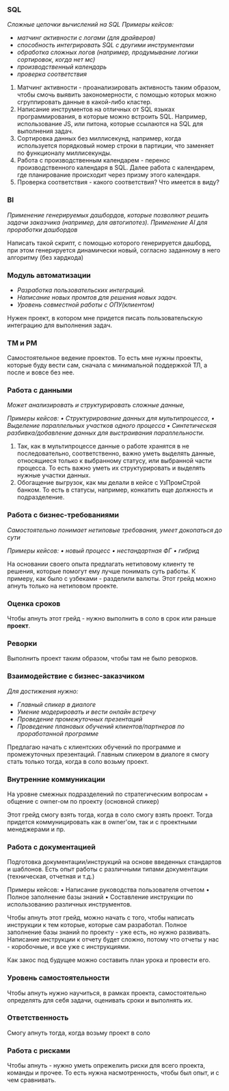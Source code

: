 ### SQL
*Сложные цепочки вычислений на SQL*
*Примеры кейсов:*
- *матчинг активности с логами (для драйверов)*
- *способность интегрировать SQL с другими инструментами*
- *обработка сложных логов (например, продумывание логики сортировок, когда нет мс)*
- *производственный календарь*
- *проверка соответствия*

1. Матчинг активности - проанализировать активность таким образом, чтобы смочь выявить закономерности, с помощью которых можно сгруппировать данные в какой-либо кластер.
2. Написание инструментов на отличных от SQL языках программирования, в которые можно встроить SQL. Например, использование JS, или питона, которые ссылаются на SQL для выполнения задач.
3. Сортировка данных без миллисекунд, например, когда используется порядковый номер строки в партиции, что заменяет по функционалу миллисекунды.
4. Работа с производственным календарем - перенос производственного календаря в SQL. Далее работа с календарем, где планирование происходит через призму этого календаря.
5. Проверка соответствия - какого соответствия? Что имеется в виду?


### BI
*Применение генерируемых дашбордов, которые позволяют решить задачи заказчика (например, для автогипотез).*
*Применение AI для проработки дашбордов*

Написать такой скрипт, с помощью которого генерируется дашборд, при этом генерируется динамически новый, согласно заданному в него алгоритму (без хардкода)


### Модуль автоматизации
- *Разработка пользовательских интеграций.* 
- *Написание новых промтов для решения новых задач.*
- *Уровень совместной работы с ОПУ(клиентом)*

Нужен проект, в котором мне придется писать пользовательскую интеграцию для выполнения задач.

### TM и PM
Самостоятельное ведение проектов. То есть мне нужны проекты, которые буду вести сам, сначала с минимальной поддержкой ТЛ, а после и вовсе без нее.

### Работа с данными
*Может анализировать и структурировать сложные данные,* 

*Примеры кейсов:*
*• Структурирование данных для мультипроцесса,*
*• Выделение параллельных участков одного процесса*
*• Синтетическая разбивка/добавление данных для  выстраивания параллельности.*

1. Так, как в мультипроцессе данные о работе хранятся в не последовательно, соответственно, важно уметь выделять данные, относящиеся только к выбранному статусу, или выбранной части процесса. То есть важно уметь их структурировать и выделять нужные участки данных.
2. Обогащение выгрузок, как мы делали в кейсе с УзПромСтрой банком. То есть в статусы, например, конкатить еще должность и подразделение.

### Работа с бизнес-требованиями
*Самостоятельно понимает нетиповые требования, умеет докопаться до сути*

*Примеры кейсов:*
*• новый процесс*
*• нестандартная ФГ*
*• гибрид*

На основании своего опыта предлагать нетиповому клиенту те решения, которые помогут ему лучше понимать суть работы. К примеру, как было с узбеками - разделили валюты.
Этот грейд можно апнуть только на нетиповом проекте.


### Оценка сроков
Чтобы апнуть этот грейд - нужно выполнить в соло в срок или раньше **проект**.


### Реворки
Выполнить проект таким образом, чтобы там не было реворков.


### Взаимодействие с бизнес-заказчиком
*Для достижения нужно:*
- *Главный спикер в диалоге*
- *Умение модерировать и вести онлайн встречу*
- *Проведение промежуточных презентаций*
- *Проведение плановых обучений клиентов/партнеров по проработанной программе*

Предлагаю начать с клиентских обучений по программе и промежуточных презентаций. Главным спикером в диалоге я смогу стать только тогда, когда в соло возьму проект.


### Внутренние коммуникации
На уровне смежных подразделений по стратегическим вопросам + общение с owner-ом по проекту (основной спикер)

Этот грейд смогу взять тогда, когда в соло смогу взять проект. Тогда придется коммуницировать как в owner'ом, так и с проектными менеджерами и пр.


### Работа с документацией
Подготовка документации/инструкций на основе введенных стандартов и шаблонов.
Есть опыт работы с различными типами документации (техническая,  отчетная и т.д.)

Примеры кейсов:
•  Написание руководства пользователя отчетом
•  Полное заполнение базы знаний
•  Составление инструкции по использованию различных инструментов.

Чтобы апнуть этот грейд, можно начать с того, чтобы написать инструкции к тем которые, которые сам разработал.
Полное заполнение базы знаний по проекту - уже есть, но нужно развивать.
Написание инструкции к отчету будет сложно, потому что отчеты у нас - коробочные, и все уже с инструкциями.

Как закос под будущее можно составить план урока и провести его.


### Уровень самостоятельности
Чтобы апнуть нужно научиться, в рамках проекта, самостоятельно определять для себя задачи, оценивать сроки и выполнять их.


### Ответственность
Смогу апнуть тогда, когда возьму проект в соло


### Работа с рисками
Чтобы апнуть - нужно уметь опрежелить риски для всего проекта, команды и прочее. То есть нужна насмотренность, чтобы был опыт, и с чем сравнивать.


